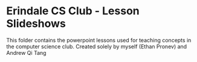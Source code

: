 # Erindale CS Club - Lesson Slideshows
This folder contains the powerpoint lessons used for teaching concepts in the computer science club.
Created solely by myself (Ethan Pronev) and Andrew Qi Tang
